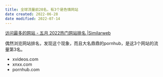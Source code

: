 ```yaml
---
title: 全球流量前20名，有3个是色情网站
date created: 2022-06-28
date modified: 2022-07-14
---
```


[访问最多的网站 - 五月 2022热门网站排名 |Similarweb](https://www.similarweb.com/zh/top-websites/)

偶然浏览网站排名，发现这个现象，而且大名鼎鼎的pornhub，是这3个网站的流量第3名。

- xvideos.com
- xnxx.com
- pornhub.com
